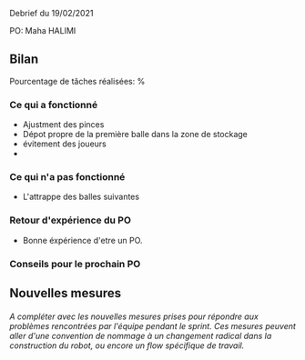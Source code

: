  Debrief du 19/02/2021

PO: Maha HALIMI


## Bilan

Pourcentage de tâches réalisées:  %

### Ce qui a fonctionné
- Ajustment des pinces
- Dépot propre de la première balle dans la zone de stockage
- évitement des joueurs 
-

### Ce qui n'a pas fonctionné
- L'attrappe des balles suivantes

### Retour d'expérience du PO
- Bonne éxpérience d'etre un PO.

### Conseils pour le prochain PO


## Nouvelles mesures

###### A compléter avec les nouvelles mesures prises pour répondre aux problèmes rencontrées par l'équipe pendant le sprint. Ces mesures peuvent aller d'une convention de nommage à un changement radical dans la construction du robot, ou encore un flow spécifique de travail.

